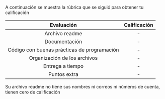 A continuación se muestra la rúbrica que se siguió para obtener tu calificación 

| Evaluación | Calificación |
|:-----------:|:--------:|
| Archivo readme |  -  |
| Documentación |  -  |
| Código con buenas prácticas de programación |  -  |
| Organización de los archivos | -  |
| Entrega a tiempo | -  |
| Puntos extra | -  |

Su archivo readme no tiene sus nombres ni correos ni números de cuenta, tienen cero de calificación 